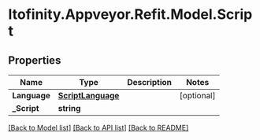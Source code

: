 # Itofinity.Appveyor.Refit.Model.Script
## Properties

Name | Type | Description | Notes
------------ | ------------- | ------------- | -------------
**Language** | [**ScriptLanguage**](ScriptLanguage.md) |  | [optional] 
**_Script** | **string** |  | 

[[Back to Model list]](../README.md#documentation-for-models) [[Back to API list]](../README.md#documentation-for-api-endpoints) [[Back to README]](../README.md)

